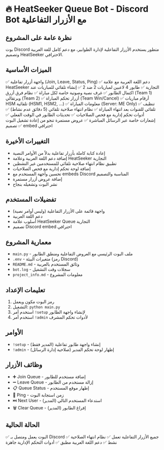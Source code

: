 # 🔥 HeatSeeker Queue Bot - Discord Bot مع الأزرار التفاعلية

## نظرة عامة على المشروع
بوت Discord متطور يستخدم الأزرار التفاعلية لإدارة الطوابير، مع دعم كامل للغة العربية وتصميم HeatSeeker الاحترافي.

## الميزات الأساسية
✅ واجهة أزرار تفاعلية (Join, Leave, Status, Ping)
✅ دعم اللغة العربية مع علامة HeatSeeker التجارية
✅ طابور 4 لاعبين لمباريات 2 ضد 2
✅ إنشاء تلقائي للمباريات عند اكتمال الطابور
✅ غرف نصية وصوتية خاصة لكل مباراة
✅ نظام فرق أزرق (Team 1) وبرتقالي (Team 2)
✅ أزرار تحكم المباراة (Team Win/Cancel)
✅ أرقام مباريات HSM تلقائية (HSM1, HSM2, ...)
✅ معلومات المباراة (Server: ME Only)
✅ تنظيف تلقائي للقنوات بعد انتهاء المباراة
✅ نظام انتهاء صلاحية تلقائي (5 دقائق عدم نشاط)
✅ أدوات تحكم إدارية مع فحص الصلاحيات
✅ تحديثات الطابور في الوقت الفعلي
✅ إشعارات خاصة عبر الرسائل المباشرة
✅ عروض مستمرة تنجو من إعادة تشغيل البوت
✅ تصميم embed احترافي

## التغييرات الأخيرة
- إعادة كتابة كاملة بأزرار تفاعلية بدلاً من الأوامر النصية
- إضافة دعم اللغة العربية وعلامة HeatSeeker التجارية
- تطبيق نظام انتهاء صلاحية تلقائي للمستخدمين غير النشطين
- إضافة لوحة تحكم إدارية مع فحص الصلاحيات
- تحسين واجهة المستخدم مع embeds Discord المناسبة والتصميم
- إضافة عروض أزرار مستمرة
- نشر البوت وتشغيله بنجاح

## تفضيلات المستخدم
- واجهة قائمة على الأزرار التفاعلية (وليس أوامر نصية)
- دعم اللغة العربية
- أسلوب علامة HeatSeeker Queue التجارية
- تصميم Discord embed احترافي

## معمارية المشروع
- `main.py` - ملف البوت الرئيسي مع العروض التفاعلية ومنطق الطابور
- `.env` - متغيرات البيئة (رمز Discord)
- `README.md` - وثائق المستخدم بالعربية
- `bot.log` - سجلات وقت التشغيل
- `project_info.md` - معلومات المشروع

## تعليمات الإعداد
1. رمز البوت مكون ويعمل
2. التشغيل: `python main.py`
3. استخدم أمر `!setup` لإنشاء واجهة الطابور
4. استخدم أمر `!admin` لأدوات تحكم المشرف

## الأوامر
- `!setup` - إنشاء واجهة طابور تفاعلية (المدير فقط)
- `!admin` - إظهار لوحة تحكم المدير (صلاحية إدارة الرسائل)

## وظائف الأزرار
- ➕ Join Queue - إضافة مستخدم للطابور
- ➖ Leave Queue - إزالة مستخدم من الطابور
- 📋 Queue Status - إظهار موقع المستخدم
- 🔔 Ping - زمن استجابة البوت
- ⏭️ Next User - استدعاء المستخدم التالي (المدير)
- 🗑️ Clear Queue - إفراغ الطابور (المدير)

## الحالة الحالية
✅ البوت يعمل ومتصل بـ Discord
✅ جميع الأزرار التفاعلية تعمل
✅ نظام انتهاء الصلاحية نشط
✅ دعم اللغة العربية مطبق
✅ أدوات التحكم الإدارية جاهزة